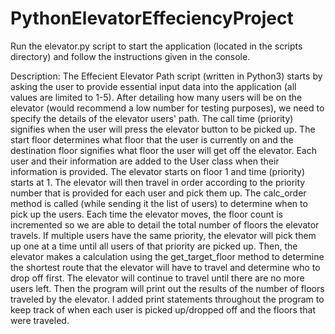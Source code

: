 # PythonElevatorEffeciencyProject

Run the elevator.py script to start the application (located in the scripts directory) and follow the instructions given in the console.

Description:
The Effecient Elevator Path script (written in Python3) starts by asking the user to provide essential input data into the application (all values are limited to 1-5). After detailing how many users will be on the elevator (would recommend a low number for testing purposes), we need to specify the details of the elevator users' path. The call time (priority) signifies when the user will press the elevator button to be picked up. The start floor determines what floor that the user is currently on and the destination floor signifies what floor the user will get off the elevator. Each user and their information are added to the User class when their information is provided. The elevator starts on floor 1 and time (priority) starts at 1. The elevator will then travel in order according to the priority number that is provided for each user and pick them up. The calc_order method is called (while sending it the list of users) to determine when to pick up the users. Each time the elevator moves, the floor count is incremented so we are able to detail the total number of floors the elevator travels. If multiple users have the same priority, the elevator will pick them up one at a time until all users of that priority are picked up. Then, the elevator makes a calculation using the get_target_floor method to determine the shortest route that the elevator will have to travel and determine who to drop off first. The elevator will continue to travel until there are no more users left. Then the program will print out the results of the number of floors traveled by the elevator. I added print statements throughout the program to keep track of when each user is picked up/dropped off and the floors that were traveled.
